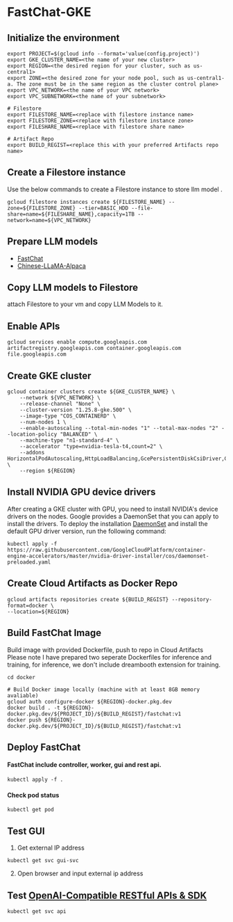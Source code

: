 # FastChat-GKE

## Initialize the environment
```
export PROJECT=$(gcloud info --format='value(config.project)')
export GKE_CLUSTER_NAME=<the name of your new cluster>
export REGION=<the desired region for your cluster, such as us-central1>
export ZONE=<the desired zone for your node pool, such as us-central1-a. The zone must be in the same region as the cluster control plane>
export VPC_NETWORK=<the name of your VPC network>
export VPC_SUBNETWORK=<the name of your subnetwork>

# Filestore
export FILESTORE_NAME=<replace with filestore instance name>
export FILESTORE_ZONE=<replace with filestore instance zone>
export FILESHARE_NAME=<replace with filestore share name>

# Artifact Repo
export BUILD_REGIST=<replace this with your preferred Artifacts repo name>
```

## Create a Filestore instance
Use the below commands to create a Filestore instance to store llm model .
```
gcloud filestore instances create ${FILESTORE_NAME} --zone=${FILESTORE_ZONE} --tier=BASIC_HDD --file-share=name=${FILESHARE_NAME},capacity=1TB --network=name=${VPC_NETWORK}
```


## Prepare LLM models
- [FastChat](https://github.com/lm-sys/FastChat/tree/05b3bcdea6ac5106e8ef4a57f7f27a36ccaca253#api)
- [Chinese-LLaMA-Alpaca](https://github.com/ymcui/Chinese-LLaMA-Alpaca)


## Copy LLM models to Filestore
attach Filestore to your vm and copy LLM Models to it.


## Enable APIs
```
gcloud services enable compute.googleapis.com artifactregistry.googleapis.com container.googleapis.com file.googleapis.com
```


## Create GKE cluster
```
gcloud container clusters create ${GKE_CLUSTER_NAME} \
    --network ${VPC_NETWORK} \
    --release-channel "None" \
    --cluster-version "1.25.8-gke.500" \
    --image-type "COS_CONTAINERD" \
    --num-nodes 1 \
    --enable-autoscaling --total-min-nodes "1" --total-max-nodes "2" --location-policy "BALANCED" \
    --machine-type "n1-standard-4" \
    --accelerator "type=nvidia-tesla-t4,count=2" \
    --addons HorizontalPodAutoscaling,HttpLoadBalancing,GcePersistentDiskCsiDriver,GcpFilestoreCsiDriver \
    --region ${REGION}
```


## Install NVIDIA GPU device drivers
After creating a GKE cluster with GPU, you need to install NVIDIA's device drivers on the nodes. Google provides a DaemonSet that you can apply to install the drivers. To deploy the installation [DaemonSet](https://raw.githubusercontent.com/GoogleCloudPlatform/container-engine-accelerators/master/nvidia-driver-installer/cos/daemonset-preloaded.yaml) and install the default GPU driver version, run the following command:
```
kubectl apply -f https://raw.githubusercontent.com/GoogleCloudPlatform/container-engine-accelerators/master/nvidia-driver-installer/cos/daemonset-preloaded.yaml
```


## Create Cloud Artifacts as Docker Repo
```
gcloud artifacts repositories create ${BUILD_REGIST} --repository-format=docker \
--location=${REGION}
```


## Build FastChat Image
Build image with provided Dockerfile, push to repo in Cloud Artifacts \
Please note I have prepared two seperate Dockerfiles for inference and training, for inference, we don't include dreambooth extension for training.

```shell
cd docker

# Build Docker image locally (machine with at least 8GB memory avaliable)
gcloud auth configure-docker ${REGION}-docker.pkg.dev
docker build . -t ${REGION}-docker.pkg.dev/${PROJECT_ID}/${BUILD_REGIST}/fastchat:v1
docker push ${REGION}-docker.pkg.dev/${PROJECT_ID}/${BUILD_REGIST}/fastchat:v1
```


## Deploy FastChat
#### FastChat include controller, worker, gui and rest api.
```
kubectl apply -f .
```


#### Check pod status
```
kubectl get pod
```


## Test GUI
1. Get external IP address
```
kubectl get svc gui-svc
```
2. Open browser and input external ip address


## Test [OpenAI-Compatible RESTful APIs & SDK](https://github.com/lm-sys/FastChat/blob/05b3bcdea6ac5106e8ef4a57f7f27a36ccaca253/docs/openai_api.md)
```
kubectl get svc api
```
